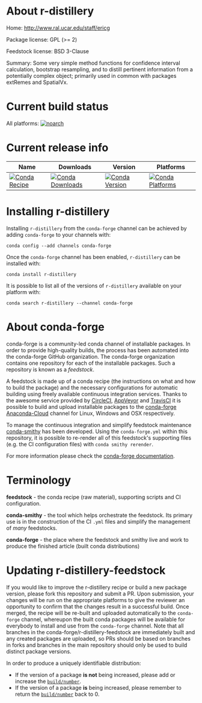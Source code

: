 About r-distillery
==================

Home: http://www.ral.ucar.edu/staff/ericg

Package license: GPL (>= 2)

Feedstock license: BSD 3-Clause

Summary: Some very simple method functions for confidence interval calculation, bootstrap resampling, and to distill pertinent information from a potentially complex object; primarily used in common with packages extRemes and SpatialVx.



Current build status
====================

All platforms:
[![noarch](https://img.shields.io/circleci/project/github/conda-forge/r-distillery-feedstock/master.svg?label=noarch)](https://circleci.com/gh/conda-forge/r-distillery-feedstock)

Current release info
====================

| Name | Downloads | Version | Platforms |
| --- | --- | --- | --- |
| [![Conda Recipe](https://img.shields.io/badge/recipe-r--distillery-green.svg)](https://anaconda.org/conda-forge/r-distillery) | [![Conda Downloads](https://img.shields.io/conda/dn/conda-forge/r-distillery.svg)](https://anaconda.org/conda-forge/r-distillery) | [![Conda Version](https://img.shields.io/conda/vn/conda-forge/r-distillery.svg)](https://anaconda.org/conda-forge/r-distillery) | [![Conda Platforms](https://img.shields.io/conda/pn/conda-forge/r-distillery.svg)](https://anaconda.org/conda-forge/r-distillery) |

Installing r-distillery
=======================

Installing `r-distillery` from the `conda-forge` channel can be achieved by adding `conda-forge` to your channels with:

```
conda config --add channels conda-forge
```

Once the `conda-forge` channel has been enabled, `r-distillery` can be installed with:

```
conda install r-distillery
```

It is possible to list all of the versions of `r-distillery` available on your platform with:

```
conda search r-distillery --channel conda-forge
```


About conda-forge
=================

conda-forge is a community-led conda channel of installable packages.
In order to provide high-quality builds, the process has been automated into the
conda-forge GitHub organization. The conda-forge organization contains one repository
for each of the installable packages. Such a repository is known as a *feedstock*.

A feedstock is made up of a conda recipe (the instructions on what and how to build
the package) and the necessary configurations for automatic building using freely
available continuous integration services. Thanks to the awesome service provided by
[CircleCI](https://circleci.com/), [AppVeyor](https://www.appveyor.com/)
and [TravisCI](https://travis-ci.org/) it is possible to build and upload installable
packages to the [conda-forge](https://anaconda.org/conda-forge)
[Anaconda-Cloud](https://anaconda.org/) channel for Linux, Windows and OSX respectively.

To manage the continuous integration and simplify feedstock maintenance
[conda-smithy](https://github.com/conda-forge/conda-smithy) has been developed.
Using the ``conda-forge.yml`` within this repository, it is possible to re-render all of
this feedstock's supporting files (e.g. the CI configuration files) with ``conda smithy rerender``.

For more information please check the [conda-forge documentation](https://conda-forge.org/docs/).

Terminology
===========

**feedstock** - the conda recipe (raw material), supporting scripts and CI configuration.

**conda-smithy** - the tool which helps orchestrate the feedstock.
                   Its primary use is in the construction of the CI ``.yml`` files
                   and simplify the management of *many* feedstocks.

**conda-forge** - the place where the feedstock and smithy live and work to
                  produce the finished article (built conda distributions)


Updating r-distillery-feedstock
===============================

If you would like to improve the r-distillery recipe or build a new
package version, please fork this repository and submit a PR. Upon submission,
your changes will be run on the appropriate platforms to give the reviewer an
opportunity to confirm that the changes result in a successful build. Once
merged, the recipe will be re-built and uploaded automatically to the
`conda-forge` channel, whereupon the built conda packages will be available for
everybody to install and use from the `conda-forge` channel.
Note that all branches in the conda-forge/r-distillery-feedstock are
immediately built and any created packages are uploaded, so PRs should be based
on branches in forks and branches in the main repository should only be used to
build distinct package versions.

In order to produce a uniquely identifiable distribution:
 * If the version of a package **is not** being increased, please add or increase
   the [``build/number``](https://conda.io/docs/user-guide/tasks/build-packages/define-metadata.html#build-number-and-string).
 * If the version of a package **is** being increased, please remember to return
   the [``build/number``](https://conda.io/docs/user-guide/tasks/build-packages/define-metadata.html#build-number-and-string)
   back to 0.
